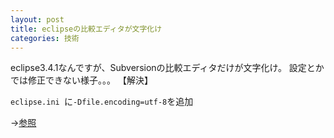 ```yaml
---
layout: post
title: eclipseの比較エディタが文字化け
categories: 技術
---
```


eclipse3.4.1なんですが、Subversionの比較エディタだけが文字化け。
設定とかでは修正できない様子。。。
【解決】

`eclipse.ini `に`-Dfile.encoding=utf-8`を追加

→<a href="http://j-groove.seesaa.net/article/18321074.html" target="_blank">参照</a>

